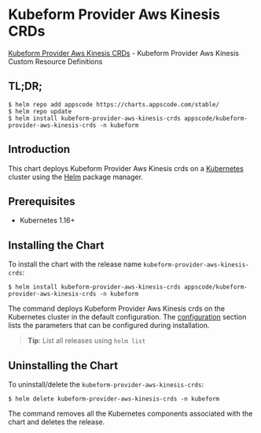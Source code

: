 # Kubeform Provider Aws Kinesis CRDs

[Kubeform Provider Aws Kinesis CRDs](https://github.com/kubeform) - Kubeform Provider Aws Kinesis Custom Resource Definitions

## TL;DR;

```console
$ helm repo add appscode https://charts.appscode.com/stable/
$ helm repo update
$ helm install kubeform-provider-aws-kinesis-crds appscode/kubeform-provider-aws-kinesis-crds -n kubeform
```

## Introduction

This chart deploys Kubeform Provider Aws Kinesis crds on a [Kubernetes](http://kubernetes.io) cluster using the [Helm](https://helm.sh) package manager.

## Prerequisites

- Kubernetes 1.16+

## Installing the Chart

To install the chart with the release name `kubeform-provider-aws-kinesis-crds`:

```console
$ helm install kubeform-provider-aws-kinesis-crds appscode/kubeform-provider-aws-kinesis-crds -n kubeform
```

The command deploys Kubeform Provider Aws Kinesis crds on the Kubernetes cluster in the default configuration. The [configuration](#configuration) section lists the parameters that can be configured during installation.

> **Tip**: List all releases using `helm list`

## Uninstalling the Chart

To uninstall/delete the `kubeform-provider-aws-kinesis-crds`:

```console
$ helm delete kubeform-provider-aws-kinesis-crds -n kubeform
```

The command removes all the Kubernetes components associated with the chart and deletes the release.


